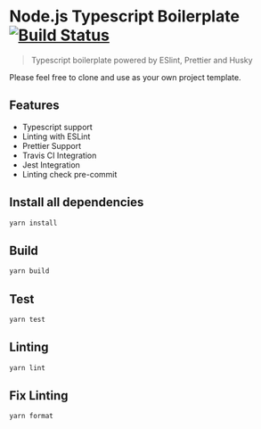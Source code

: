 # Node.js Typescript Boilerplate [![Build Status](https://travis-ci.org/silver-xu/ts-boilerplate.svg?branch=master)](https://travis-ci.org/silver-xu/ts-boilerplate)

> Typescript boilerplate powered by ESlint, Prettier and Husky

Please feel free to clone and use as your own project template.

## Features

- Typescript support
- Linting with ESLint
- Prettier Support
- Travis CI Integration
- Jest Integration
- Linting check pre-commit

## Install all dependencies

```typescript
yarn install
```

## Build

```typescript
yarn build
```

## Test

```typescript
yarn test
```

## Linting

```typescript
yarn lint
```

## Fix Linting

```typescript
yarn format
```
